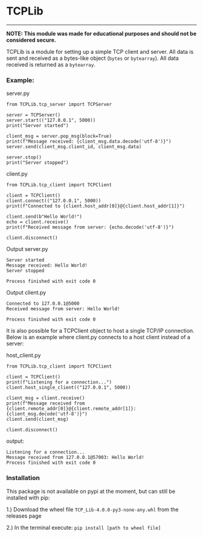 # TCPLib

---

**NOTE: This module was made for educational purposes and should not be considered secure.**

TCPLib is a module for setting up a simple TCP client and server. All data is sent and received as a bytes-like object (```bytes``` or ```bytearray```). 
All data received is returned as a ```bytearray```.

### Example:

server.py

    from TCPLib.tcp_server import TCPServer
    
    server = TCPServer()
    server.start(("127.0.0.1", 5000))
    print("Server started")
    
    client_msg = server.pop_msg(block=True)
    print(f"Message received: {client_msg.data.decode('utf-8')}")
    server.send(client_msg.client_id, client_msg.data)
    
    server.stop()
    print("Server stopped")

client.py

    from TCPLib.tcp_client import TCPClient
    
    client = TCPClient()
    client.connect(("127.0.0.1", 5000))
    print(f"Connected to {client.host_addr[0]}@{client.host_addr[1]}")
    
    client.send(b"Hello World!")
    echo = client.receive()
    print(f"Received message from server: {echo.decode('utf-8')}")
    
    client.disconnect()

Output server.py

    Server started
    Message received: Hello World!
    Server stopped

    Process finished with exit code 0

Output client.py

    Connected to 127.0.0.1@5000
    Received message from server: Hello World!
    
    Process finished with exit code 0


It is also possible for a TCPClient object to host a single TCP/IP connection. Below is an example where client.py
connects to a host client instead of a server:

host_client.py 

    from TCPLib.tcp_client import TCPClient
    
    client = TCPClient()
    print(f"Listening for a connection...")
    client.host_single_client(("127.0.0.1", 5000))
    
    client_msg = client.receive()
    print(f"Message received from {client.remote_addr[0]}@{client.remote_addr[1]}: {client_msg.decode('utf-8')}")
    client.send(client_msg)
    
    client.disconnect()

output:

    Listening for a connection...
    Message received from 127.0.0.1@57003: Hello World!
    Process finished with exit code 0


### Installation

This package is not available on pypi at the moment, but can still be installed with pip:

1.) Download the wheel file ```TCP_Lib-4.0.0-py3-none-any.whl``` from the releases page

2.) In the terminal execute: ```pip install [path to wheel file]```
